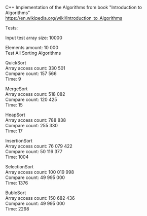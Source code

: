 C++ Implementation of the Algorithms from book "Introduction to Algorithms"<br>
https://en.wikipedia.org/wiki/Introduction_to_Algorithms

Tests:

Input test array size: 10000

Elements amount: 10 000 <br>
Test All Sorting Algorithms <br>

QuickSort <br>
Array access count: 330 501 <br>
Compare count: 157 566 <br>
Time: 9 <br>

MergeSort <br>
Array access count: 518 082 <br>
Compare count: 120 425 <br>
Time: 15 <br>

HeapSort<br>
Array access count: 788 838<br>
Compare count: 255 330 <br>
Time: 17 <br>

InsertionSort <br>
Array access count: 76 079 422 <br>
Compare count: 50 116 377 <br>
Time: 1004 <br>

SelectionSort <br>
Array access count: 100 019 998 <br>
Compare count: 49 995 000 <br>
Time: 1376 <br>

BubleSort <br>
Array access count: 150 682 436 <br>
Compare count: 49 995 000 <br>
Time: 2298 <br>
